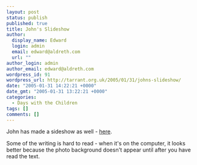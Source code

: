 ```yaml
---
layout: post
status: publish
published: true
title: John's Slideshow
author:
  display_name: Edward
  login: admin
  email: edward@aldreth.com
  url: ""
author_login: admin
author_email: edward@aldreth.com
wordpress_id: 91
wordpress_url: http://tarrant.org.uk/2005/01/31/johns-slideshow/
date: "2005-01-31 14:22:21 +0000"
date_gmt: "2005-01-31 13:22:21 +0000"
categories:
  - Days with the Children
tags: []
comments: []
---
```


<p>John has made a sideshow as well - <a href="https://www.tarrant.org.uk/Have%20Fun%20My%20Way.htm">here</a>.</p>
<p>Some of the writing is hard to read - when it's on the computer, it looks better because the photo background doesn't appear until after you have read the text.</p>

